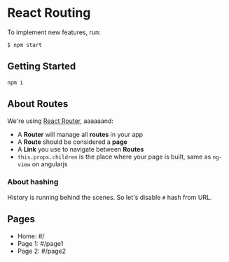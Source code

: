 # React Routing

To implement new features, run:

```
$ npm start
```

## Getting Started

`npm i`

## About Routes

We're using [React Router](https://github.com/ReactTraining/react-router), aaaaaand:

- A **Router** will manage all **routes** in your app
- A **Route** should be considered a **page**
- A **Link** you use to navigate between **Routes**
- `this.props.children` is the place where your page is built, same as `ng-view` on angularjs

### About hashing

History is running behind the scenes. So let's disable `#` hash from URL.

## Pages

- Home: #/
- Page 1: #/page1
- Page 2: #/page2
